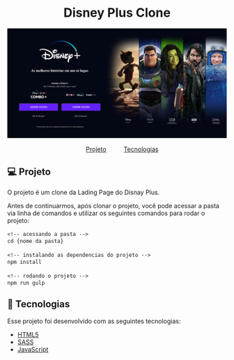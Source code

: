 <h1 align="center">
    Disney Plus Clone
</h1>
<img src="./src/images/layout.png" alt="Layout"/>

<nav>
  <ul style="list-style:none;display:flex;justify-content:center;gap:40px;">
    <li>
      <a href="#projeto">Projeto</a>
    </li>
    <li>
      <a href="#tecnologias">Tecnologias</a>
    </li>
  </ul>
</nav>

## 💻 Projeto

O projeto é um clone da Lading Page do Disnay Plus.

Antes de continuarmos, após clonar o projeto, você pode acessar a pasta via linha de comandos e utilizar os seguintes comandos para rodar o projeto: 

```
<!-- acessando a pasta -->
cd {nome da pasta}

<!-- instalando as dependencias do projeto -->
npm install

<!-- rodando o projeto -->
npm run gulp
```



## 🚀 Tecnologias

Esse projeto foi desenvolvido com as seguintes tecnologias:

- [HTML5](https://developer.mozilla.org/en-US/docs/Web/HTML)
- [SASS](https://sass-lang.com/)
- [JavaScript](https://developer.mozilla.org/en-US/docs/Web/JavaScript)